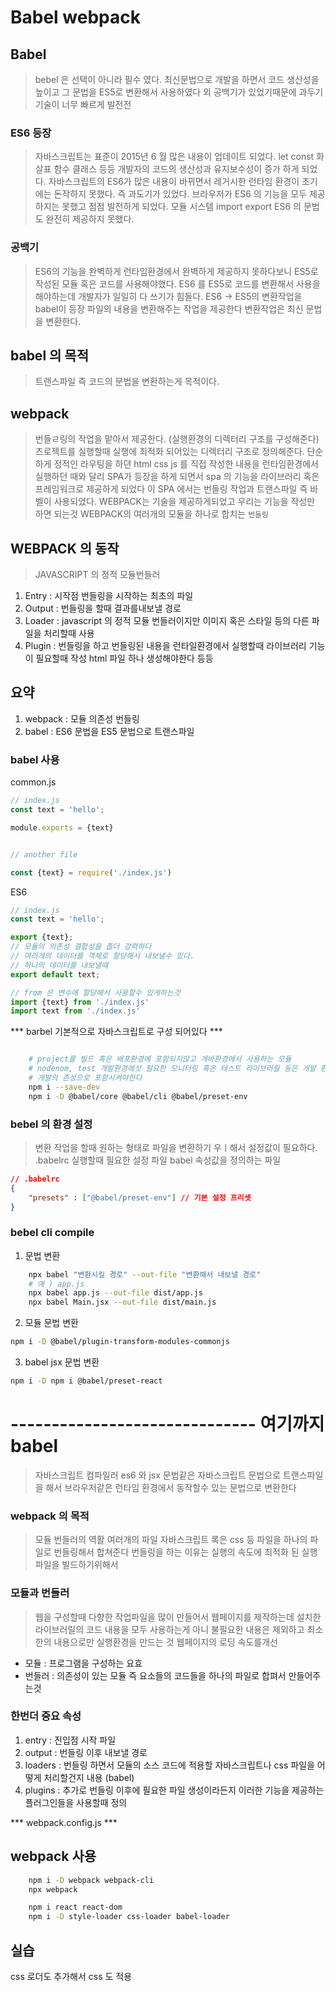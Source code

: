 
# Babel webpack

## Babel 
> bebel 은 선택이 아니라 필수 였다.
> 최신문법으로 개발을 하면서 코드 생산성을 높이고 그 문법을 ES5로 변환해서 사용하였다
> 외 공백기가 있었기때문에 과두기 기술이 너무 빠르게 발전전

### ES6 등장
> 자바스크립트는 표준이 2015년 6 월 많은 내용이 업데이트 되었다.
> let const 화살표 함수 클래스 등등 개발자의 코드의 생산성과 유지보수성이 증가 하게 되었다.
> 자바스크립트의 ES6가 많은 내용이 바뀌면서 레거시한 런타임 환경이 초기에는 돈작하지 못했다.
> 즉 과도기가 있었다.
> 브라우저가 ES6 의 기능을 모두 제공하지는 못했고 점점 발전하게 되었다.
> 모듈 시스템 import export ES6 의 문법도 완전히 제공하지 못했다.

### 공백기
> ES6의 기능을 완벽하게 런타임환경에서 완벽하게 제공하지 못하다보니
> ES5로 작성된 모듈 혹은 코드를 사용해야했다.
> ES6 를 ES5로 코드를 변환해서 사용을 해야하는데 개발자가 일일히 다 쓰기가 힘들다.
> ES6 -> ES5의 변환작업을  babel이 등장 파일의 내용을 변환해주는 작업을 제공한다
> 변환작업은 최신 문법을 변환한다.

## babel 의 목적
> 트랜스파일 즉 코드의 문법을 변환하는게 목적이다.

## webpack
> 번들ㄹ링의 작업을 맡아서 제공한다. (실행환경의 디렉터리 구조를 구성해준다)
> 츠로젝트를 실행할때 실행에 최적화 되어있는 디렉터리 구조로 정의해준다.
> 단순하게 정적인 라우팅을 하뎐 html css js 를 직접 작성한 내용을 런타임환경에서 실행하던 때와 달리
> SPA가 등장을 하게 되면서 spa 의 기능을 라이브러리 혹은 프레임워크로 제공하게 되었다
> 이 SPA 에서는 번들링 작업과 트랜스파일 즉 바벨이 사용되었다.
> WEBPACK는 기술을 제공하게되었고 우리는 기능을 작성만 하면 되는것
> WEBPACK의 여러개의 모듈을 하나로 합치는 `번들링`

## WEBPACK 의 동작
> JAVASCRIPT 의 정적 모듈번들러

1. Entry : 시작점 번들링을 시작하는 최초의 파일
2. Output : 번들링을 할때 결과를내보낼 경로
3. Loader : javascript 의 정적 모듈 번들러이지만 이미지 혹은 스타일 등의 다른 파일을 처리할때 사용
4. Plugin : 번들링을 하고 번들링된 내용을 런타일환경에서 실행할때 라이브러리 기능이 필요할때 작성 html 파일 하나 생성해야한다 등등

## 요약 
1. webpack : 모듈 의존성 번들링
2. babel : ES6 문법을 ES5 문법으로 트랜스파일

###  babel 사용

common.js
``` js
// index.js
const text = 'hello';

module.exports = {text}


// another file

const {text} = require('./index.js')


```

ES6
```js
// index.js
const text = 'hello';

export {text}; 
// 모듈의 의존성 결합성을 좁더 강력하다
// 여러개의 데이터를 객체로 할당해서 내보낼수 있다.
// 하나의 데이터를 내보낼때
export default text;

// from 은 변수에 할당해서 사용할수 있게하는것
import {text} from './index.js'
import text from './index.js'

```

*** barbel  기본적으로 자바스크립트로 구성 되어있다 ***

```sh

    # project를 빌드 혹은 배포환경에 포함되지않고 개바환경에서 사용하는 모듈
    # nodenom, test 개발환경에섯 필요한 모니터링 혹은 테스트 라이브러릴 등은 개발 환경에서만 사용하기깨문에
    # 개발의 존성으로 포함시켜야한다
    npm i --save-dev
    npm i -D @babel/core @babel/cli @babel/preset-env

```

### bebel 의 환경 설정
> 변환 작업을 할때 원하는 형태로 파일을 변환하기 우ㅣ해서 설정값이 필요하다.
> .babelrc 실행할때 필요한 설정 파일 babel 속성값을 정의하는 파일

```json
// .babelrc
{
    "presets" : ["@babel/preset-env"] // 기본 설정 프리셋
}

```

### bebel cli compile

1. 문법 변환
```sh
    npx babel "변환시킬 경로" --out-file "변환해서 내보낼 경로"
    # 예 ) app.js
    npx babel app.js --out-file dist/app.js
    npx babel Main.jsx --out-file dist/main.js

```


2. 모듈 문법 변환 
```sh
npm i -D @babel/plugin-transform-modules-commonjs

```

3. babel jsx 문법 변환
```sh
npm i -D npm i @babel/preset-react

```

# ------------------------------ 여기까지 babel
> 자바스크립트 컴파일러 es6 와 jsx 문법같은 자바스크립트 문법으로 트랜스파일을 해서 브라우저같은 런타임 환경에서 동작할수 있는 문법으로 변환한다

### webpack 의 목적
> 모듈 번들러의 역활 여러개의 파일 자바스크립트 록은 css 등 파일을 하나의 파일로 번들링해서 합쳐준다
> 번들링을 하는 이유는 실행의 속도에 최적화 된 실행 파일을 빌드하기위해서

### 모듈과 번들러
> 웹을 구성할때 다향한 작업파일을 많이 만들어서 웹페이지를 제작하는데 
> 설치한 라이브러릴의 코드 내용을 모두 사용하는게 아니 불필요한 내용은 제외하고 최소한의 내용으로만 실행환경을 만드는 것 웹페이지의 로딩 속도를개선
- 모듈 : 프로그램을 구성하는 요효
- 번들러 : 의존성이 있는 모듈 즉 요소들의 코드들을 하나의 파일로 합펴서 만들어주는것

### 한번더 중요 속성
1. entry : 진입점 시작 파일
2. output : 번들링 이후 내보낼 경로
3. loaders : 번들링 하면서 모듈의 소스 코드에 적용할 자바스크립트나 css 파일을 어떻게 처리할건지 내용 (babel)
4. plugins : 추가로 번들링 이후에 필요한 파일 생성이라든지 이러한 기능을 제공하는 플러그인들을 사용할때 정의


*** webpack.config.js ***

## webpack 사용

```sh
    npm i -D webpack webpack-cli
    npx webpack

    npm i react react-dom
    npm i -D style-loader css-loader babel-loader
```

## 실습 
css 로더도 추가해서 css 도 적용